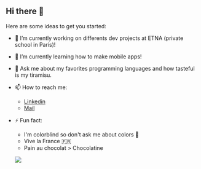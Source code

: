 ## Hi there 👋

Here are some ideas to get you started:

- 🔭 I’m currently working on differents dev projects at ETNA (private school in Paris)!
- 🌱 I’m currently learning how to make mobile apps!
- 💬 Ask me about my favorites programming languages and how tasteful is my tiramisu.
- 📫 How to reach me:
  - [Linkedin]()
  - [Mail]()
- ⚡ Fun fact:
  - I'm colorblind so don't ask me about colors 🥲
  - Vive la France 🇫🇷
  -  Pain au chocolat > Chocolatine

 

  ![](https://github-readme-stats.vercel.app/api?username=TheoJQM&custom_title=%20My%20Github%27s%20Stats&theme=radical&show_icons=true)
